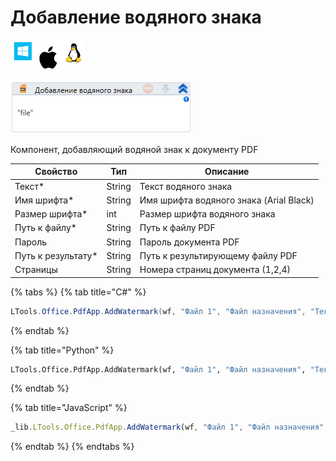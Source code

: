 # Добавление водяного знака

![](<../../../.gitbook/assets/image (100) (1) (1) (1) (1) (2) (257).png>)

![](<../../../.gitbook/assets/image (331).png>)

Компонент, добавляющий водяной знак к документу PDF

| Свойство            | Тип    | Описание                                |
| ------------------- | ------ | --------------------------------------- |
| Текст\*             | String | Текст водяного знака                    |
| Имя шрифта\*        | String | Имя шрифта водяного знака (Arial Black) |
| Размер шрифта\*     | int    | Размер шрифта водяного знака            |
| Путь к файлу\*      | String | Путь к файлу PDF                        |
| Пароль              | String | Пароль документа PDF                    |
| Путь к результату\* | String | Путь к результирующему файлу PDF        |
| Страницы            | String | Номера страниц документа (1,2,4)        |

{% tabs %}
{% tab title="C#" %}
```csharp
LTools.Office.PdfApp.AddWatermark(wf, "Файл 1", "Файл назначения", "Текст знака", "пароль", "1,2", "Arial Black", 10);
```
{% endtab %}

{% tab title="Python" %}
```python
LTools.Office.PdfApp.AddWatermark(wf, "Файл 1", "Файл назначения", "Текст знака", "пароль", "1,2", "Arial Black", 10)
```
{% endtab %}

{% tab title="JavaScript" %}
```javascript
_lib.LTools.Office.PdfApp.AddWatermark(wf, "Файл 1", "Файл назначения", "Текст знака", "пароль", "1,2", "Arial Black", 10);
```
{% endtab %}
{% endtabs %}
